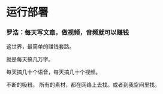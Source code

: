 # 运行部署

### 罗浩：每天写文章，做视频，音频就可以赚钱



这世界，最简单的赚钱套路。 

就是每天搞几万字。 

每天搞几十个语音，每天搞几十个视频。

 不断的吸粉。 所有的素材，都在网络上去找。或者到我空间里找。 